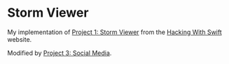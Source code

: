 # Storm Viewer
My implementation of [Project 1: Storm Viewer](https://www.hackingwithswift.com/read/1/overview) from the [Hacking With Swift](https://www.hackingwithswift.com/) website.

Modified by [Project 3: Social Media](https://www.hackingwithswift.com/read/3/overview).
